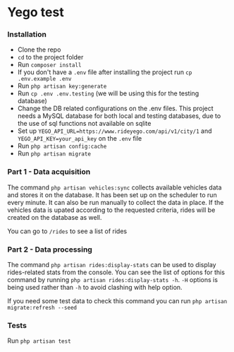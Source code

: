 # Yego test

### Installation
- Clone the repo
- `cd` to the project folder
- Run `composer install`
- If you don't have a `.env` file after installing the project run `cp .env.example .env`
- Run `php artisan key:generate`
- Run `cp .env .env.testing` (we will be using this for the testing database)
- Change the DB related configurations on the .env files. This project needs a MySQL database for both local and testing databases, due to the use of sql functions not available on sqlite
- Set up `YEGO_API_URL=https://www.rideyego.com/api/v1/city/1` and `YEGO_API_KEY=your_api_key` on the `.env` file
- Run `php artisan config:cache`
- Run `php artisan migrate`

### Part 1 - Data acquisition
The command `php artisan vehicles:sync` collects available vehicles data and stores it on the database. It has been set up on the scheduler to run every minute. It can also be run manually to collect the data in place. If the vehicles data is upated according to the requested criteria, rides will be created on the database as well.

You can go to `/rides` to see a list of rides

### Part 2 - Data processing
The command `php artisan rides:display-stats` can be used to display rides-related stats from the console. You can see the list of options for this command by running `php artisan rides:display-stats -h`. `-H` options is being used rather than `-h` to avoid clashing with help option.

If you need some test data to check this command you can run `php artisan migrate:refresh --seed`

### Tests
Run `php artisan test`
